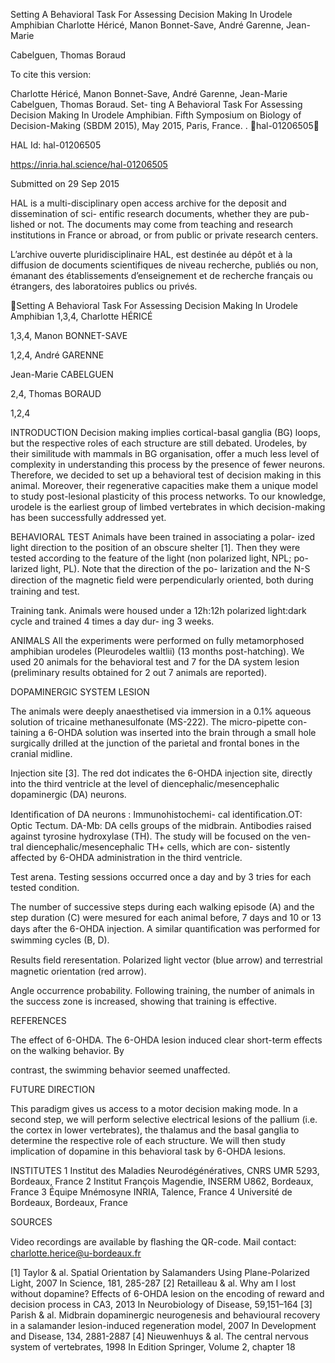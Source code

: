 Setting A Behavioral Task For Assessing Decision
Making In Urodele Amphibian
Charlotte Héricé, Manon Bonnet-Save, André Garenne, Jean-Marie

Cabelguen, Thomas Boraud

To cite this version:

Charlotte Héricé, Manon Bonnet-Save, André Garenne, Jean-Marie Cabelguen, Thomas Boraud. Set-
ting A Behavioral Task For Assessing Decision Making In Urodele Amphibian. Fifth Symposium on
Biology of Decision-Making (SBDM 2015), May 2015, Paris, France. . ￿hal-01206505￿

HAL Id: hal-01206505

https://inria.hal.science/hal-01206505

Submitted on 29 Sep 2015

HAL is a multi-disciplinary open access
archive for the deposit and dissemination of sci-
entific research documents, whether they are pub-
lished or not. The documents may come from
teaching and research institutions in France or
abroad, or from public or private research centers.

L’archive ouverte pluridisciplinaire HAL, est
destinée au dépôt et à la diffusion de documents
scientifiques de niveau recherche, publiés ou non,
émanant des établissements d’enseignement et de
recherche français ou étrangers, des laboratoires
publics ou privés.

Setting A Behavioral Task For Assessing
Decision Making In Urodele Amphibian
1,3,4,
Charlotte HÉRICÉ

1,3,4, Manon BONNET-SAVE

1,2,4, André GARENNE

Jean-Marie CABELGUEN

2,4, Thomas BORAUD

1,2,4

INTRODUCTION
Decision making implies cortical-basal ganglia (BG) loops, but the respective roles of each structure are still debated. Urodeles, by their similitude with mammals
in BG organisation, offer a much less level of complexity in understanding this process by the presence of fewer neurons. Therefore, we decided to set up a
behavioral test of decision making in this animal. Moreover, their regenerative capacities make them a unique model to study post-lesional plasticity of this
process networks. To our knowledge, urodele is the earliest group of limbed vertebrates in which decision-making has been successfully addressed yet.

BEHAVIORAL TEST
Animals have been trained in associating a polar-
ized light direction to the position of an obscure
shelter [1]. Then they were tested according to the
feature of the light (non polarized light, NPL; po-
larized light, PL). Note that the direction of the po-
larization and the N-S direction of the magnetic
ﬁeld were perpendicularly oriented, both during
training and test.

Training tank. Animals were housed under a 12h:12h
polarized light:dark cycle and trained 4 times a day dur-
ing 3 weeks.

ANIMALS
All the experiments were performed on fully metamorphosed amphibian urodeles (Pleurodeles waltlii)
(13 months post-hatching). We used 20 animals for the behavioral test and 7 for the DA system lesion
(preliminary results obtained for 2 out 7 animals are reported).

DOPAMINERGIC SYSTEM LESION

The animals were deeply anaesthetised via immersion in a 0.1% aqueous
solution of tricaine methanesulfonate (MS-222). The micro-pipette con-
taining a 6-OHDA solution was inserted into the brain through a small
hole surgically drilled at the junction of the parietal and frontal bones in
the cranial midline.

Injection site [3]. The red dot indicates the 6-OHDA injection site, directly into
the third ventricle at the level of diencephalic/mesencephalic dopaminergic (DA)
neurons.

Identiﬁcation of DA neurons : Immunohistochemi-
cal identiﬁcation.OT: Optic Tectum. DA-Mb: DA cells
groups of the midbrain. Antibodies raised against tyrosine
hydroxylase (TH). The study will be focused on the ven-
tral diencephalic/mesencephalic TH+ cells, which are con-
sistently affected by 6-OHDA administration in the third
ventricle.

Test arena. Testing sessions occurred once a day and
by 3 tries for each tested condition.

The number of successive steps during each walking episode (A) and the step duration (C) were mesured
for each animal before, 7 days and 10 or 13 days after the 6-OHDA injection. A similar quantiﬁcation was
performed for swimming cycles (B, D).

Results ﬁeld reresentation. Polarized light vector
(blue arrow) and terrestrial magnetic orientation (red
arrow).

Angle occurrence probability. Following training,
the number of animals in the success zone is increased,
showing that training is effective.

REFERENCES

The effect of 6-OHDA. The 6-OHDA lesion induced clear short-term effects on the walking behavior. By

contrast, the swimming behavior seemed unaffected.

FUTURE DIRECTION

This paradigm gives us access to a motor decision making mode. In a second step, we will perform
selective electrical lesions of the pallium (i.e. the cortex in lower vertebrates), the thalamus and the basal
ganglia to determine the respective role of each structure. We will then study implication of dopamine in
this behavioral task by 6-OHDA lesions.

INSTITUTES
1 Institut des Maladies Neurodégénératives, CNRS UMR 5293,
Bordeaux, France
2 Institut François Magendie, INSERM U862, Bordeaux, France
3 Équipe Mnémosyne INRIA, Talence, France 4 Université de
Bordeaux, Bordeaux, France

SOURCES

Video recordings are available by
ﬂashing the QR-code. Mail contact:
charlotte.herice@u-bordeaux.fr

[1] Taylor & al. Spatial Orientation by Salamanders Using Plane-Polarized Light, 2007 In Science, 181, 285-287
[2] Retailleau & al. Why am I lost without dopamine? Effects of 6-OHDA lesion on the encoding of reward and decision process in CA3, 2013 In Neurobiology of Disease, 59,151–164
[3] Parish & al. Midbrain dopaminergic neurogenesis and behavioural recovery in a salamander lesion-induced regeneration model, 2007 In Development and Disease, 134, 2881-2887
[4] Nieuwenhuys & al. The central nervous system of vertebrates, 1998 In Edition Springer, Volume 2, chapter 18


